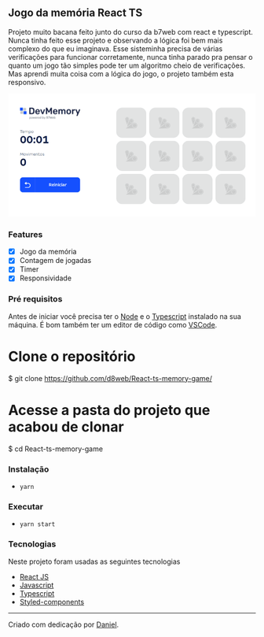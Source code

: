 ## Jogo da memória React TS

Projeto muito bacana feito junto do curso da b7web com react e typescript. Nunca tinha feito esse projeto e observando a lógica foi bem mais complexo do que eu imaginava. Esse sisteminha precisa de várias verificações para funcionar corretamente, nunca tinha parado pra pensar o quanto um jogo tão simples pode ter um algoritmo cheio de verificações. Mas aprendi muita coisa com a lógica do jogo, o projeto também esta responsivo.

<img src="https://github.com/d8web/React-ts-memory-game/blob/main/public/animation.gif"/>

### Features

- [x] Jogo da memória
- [x] Contagem de jogadas
- [x] Timer
- [x] Responsividade

### Pré requisitos
Antes de iniciar você precisa ter o [Node](https://nodejs.org/en/) e o [Typescript](https://www.typescriptlang.org/) instalado na sua máquina. É bom também ter um editor de código como [VSCode](https://code.visualstudio.com/).

# Clone o repositório
$ git clone <https://github.com/d8web/React-ts-memory-game/>

# Acesse a pasta do projeto que acabou de clonar
$ cd React-ts-memory-game

### Instalação
- `yarn`

### Executar
- `yarn start`

### Tecnologias

Neste projeto foram usadas as seguintes tecnologias

- [React JS](https://pt-br.reactjs.org/)
- [Javascript](https://developer.mozilla.org/pt-BR/docs/Web/JavaScript)
- [Typescript](https://www.typescriptlang.org/)
- [Styled-components](https://styled-components.com/)

<hr/>
Criado com dedicação por <a href="https://github.com/d8web/" target="_blank">Daniel</a>.